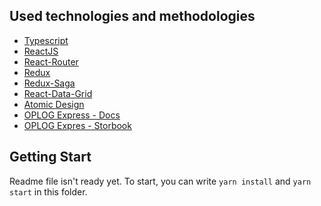 ## Used technologies and methodologies

- [Typescript](https://www.typescriptlang.org/docs/handbook/react-&-webpack.html)
- [ReactJS](https://github.com/MoonHighway/learning-react)
- [React-Router](https://github.com/ReactTraining/react-router)
- [Redux](https://github.com/dwyl/learn-redux)
- [Redux-Saga](https://github.com/redux-saga/redux-saga)
- [React-Data-Grid](https://github.com/adazzle/react-data-grid)
- [Atomic Design](http://bradfrost.com/blog/post/atomic-web-design/)
- [OPLOG Express - Docs](http://docs.oplogexpress.design)
- [OPLOG Expres - Storbook](http://storybook.oplogexpress.design)

## Getting Start

Readme file isn't ready yet. To start, you can write `yarn install` and `yarn start` in this folder.

<!-- Test -->